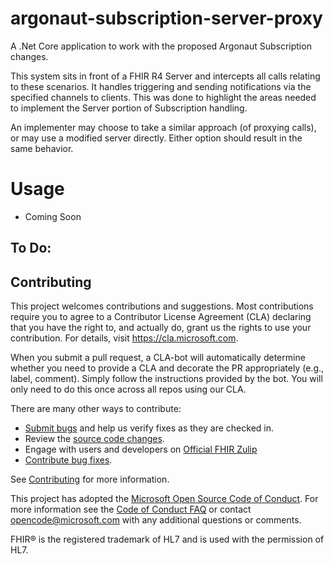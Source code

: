 # argonaut-subscription-server-proxy

A .Net Core application to work with the proposed Argonaut Subscription changes.

This system sits in front of a FHIR R4 Server and intercepts all calls relating 
to these scenarios.  It handles triggering and sending notifications via the 
specified channels to clients.  This was done to highlight the areas needed to 
implement the Server portion of Subscription handling.

An implementer may choose to take a similar approach (of proxying calls), or may
use a modified server directly.  Either option should result in the same behavior.

# Usage

- Coming Soon

## To Do:


## Contributing
This project welcomes contributions and suggestions.  Most contributions require you to agree to a
Contributor License Agreement (CLA) declaring that you have the right to, and actually do, grant us
the rights to use your contribution. For details, visit https://cla.microsoft.com.

When you submit a pull request, a CLA-bot will automatically determine whether you need to provide
a CLA and decorate the PR appropriately (e.g., label, comment). Simply follow the instructions
provided by the bot. You will only need to do this once across all repos using our CLA.

There are many other ways to contribute:
* [Submit bugs](https://github.com/microsoft-healthcare-madison/argonaut-subscription-server-proxy/issues) and help us verify fixes as they are checked in.
* Review the [source code changes](https://github.com/microsoft-healthcare-madison/argonaut-subscription-server-proxy/pulls).
* Engage with users and developers on [Official FHIR Zulip](https://chat.fhir.org/)
* [Contribute bug fixes](CONTRIBUTING.md).

See [Contributing](CONTRIBUTING.md) for more information.

This project has adopted the [Microsoft Open Source Code of Conduct](https://opensource.microsoft.com/codeofconduct/).
For more information see the [Code of Conduct FAQ](https://opensource.microsoft.com/codeofconduct/faq/) or
contact [opencode@microsoft.com](mailto:opencode@microsoft.com) with any additional questions or comments.

FHIR&reg; is the registered trademark of HL7 and is used with the permission of HL7. 